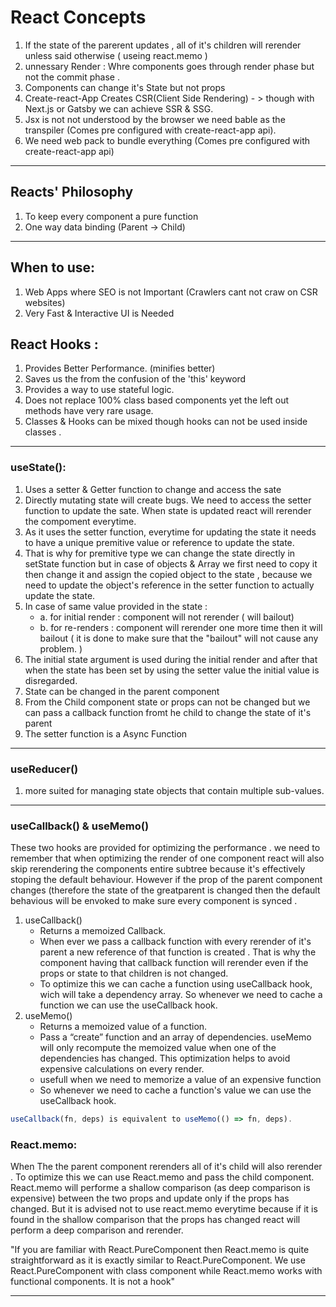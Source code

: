# React Concepts
1. If the state of the parerent updates , all of it's children will rerender unless said otherwise ( useing react.memo )
2. unnessary Render : Whre components goes through render phase but not the commit phase .
3. Components can change it's State but not props
4. Create-react-App Creates CSR(Client Side Rendering) - > though with Next.js or Gatsby we can achieve SSR & SSG.
5. Jsx is not not understood by the browser we need bable as the transpiler (Comes pre configured with create-react-app api).
6. We need web pack to bundle everything (Comes pre configured with create-react-app api)
***

## Reacts' Philosophy 
1. To keep every component a pure function
2. One way data binding (Parent -> Child)
***
## When to use: 
1. Web Apps where SEO is not Important (Crawlers cant not craw on CSR websites)
3. Very Fast & Interactive UI is Needed

## React Hooks : 
1. Provides Better Performance. (minifies better)
2. Saves us the from the confusion of the 'this' keyword 
3. Provides a way to use stateful logic. 
4. Does not replace 100% class based components yet the left out methods have very rare usage.
5. Classes & Hooks can be mixed though hooks can not be used inside classes . 
***

### useState():
1. Uses a setter & Getter function to change and access the sate
2. Directly mutating state will create bugs. We need to access the setter function to update the sate. When state is updated react will rerender the compoment everytime.
3. As it uses the setter function, everytime for updating the state it needs to have a unique premitive value or reference to update the state.
4. That is why for premitive type we can change the state directly in setState function but in case of objects & Array we first need to copy it then change it and assign the copied object to the state , because we need to update the object's reference in the setter function to actually update the state.
5. In case of same value provided in the state : 
 	 - a. for initial render : component will not rerender ( will bailout)
	  - b. for re-renders : component will rerender one more time then it will bailout ( it is done to make sure that the "bailout" will not cause any problem. )
6. The initial state argument is used during the initial render and after that when the state has been set by using the setter value the initial value is disregarded.
7. State can be changed in the parent component 
8. From the Child component state or props can not be changed but we can pass a callback function fromt he child to change the state of it's parent
9. The setter function is a Async Function 
***

### useReducer()
1. more suited for managing state objects that contain multiple sub-values.
***

### useCallback() & useMemo()
These two hooks are provided for optimizing the performance . we need to remember that when optimizing the render of one component react will also skip rerendering the components entire subtree because it's effectively stoping the default behaviour. However if the prop of the parent component changes (therefore the state of the greatparent is changed then the default behavious will be envoked to make sure every component is synced .  

1. useCallback()
	- Returns a memoized Callback.
	- When ever we pass a callback function with every rerender of it's parent a new reference of that function is created . That is why the component having that callback function will rerender even if the props or state to that children is not changed. 
	- To optimize this we can cache a function using useCallback hook, wich will take a dependency array. So whenever we need to cache a function we can use the useCallback hook.
1. useMemo()
	- Returns a memoized value of a function.
	- Pass a “create” function and an array of dependencies. useMemo will only recompute the memoized value when one of the dependencies has changed. This optimization helps to avoid expensive calculations on every render.
	- usefull when we need to memorize a value of an expensive function
	- So whenever we need to cache a function's value we can use the useCallback hook.

``` javascript
useCallback(fn, deps) is equivalent to useMemo(() => fn, deps).
```

### React.memo:
When The the parent component rerenders all of it's child will also rerender . To optimize this we can use React.memo and pass the child component. React.memo will performe a shallow comparison (as deep comparison is expensive) between the two props and update only if the props has changed. But it is advised not to use react.memo everytime because if it is found in the shallow comparison that the props has changed react will perform a deep comparison and rerender. 

"If you are familiar with React.PureComponent then React.memo is quite straightforward as it is exactly similar to React.PureComponent. We use React.PureComponent with class component while React.memo works with functional components. It is not a hook"
***





